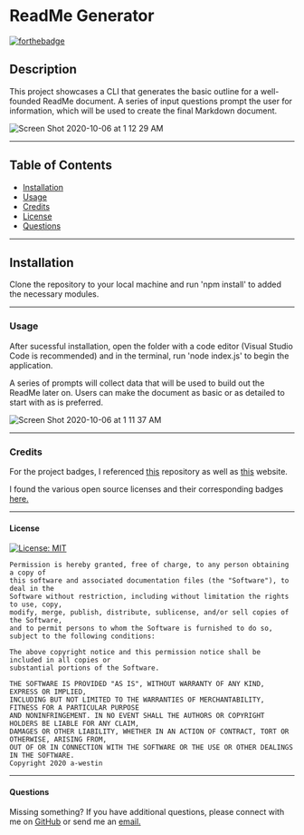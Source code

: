 # ReadMe Generator  
  [![forthebadge](https://forthebadge.com/images/badges/built-with-love.svg)](https://forthebadge.com) 

  ## Description  

  This project showcases a CLI that generates the basic outline for a well-founded ReadMe document. A series of input questions prompt the user for information, which will be used   to create the final Markdown document.   
  
  ![Screen Shot 2020-10-06 at 1 12 29 AM](https://user-images.githubusercontent.com/69770137/95161700-da4b5100-0771-11eb-9225-45004b62f88d.png)

  ******

  ## Table of Contents 
  * [Installation](#installation)
  * [Usage](#usage)
  * [Credits](#credits)
  * [License](#license)
  * [Questions](#questions)  
  
  ******

  ## Installation
  Clone the repository to your local machine and run 'npm install' to added the necessary modules.  

  ******

  ### Usage
  After sucessful installation, open the folder with a code editor (Visual Studio Code is recommended) and in the terminal, run 'node index.js' to begin the application.
  
  A series of prompts will collect data that will be used to build out the ReadMe later on. Users can make the document as basic or as detailed to start with as is preferred.
  
  ![Screen Shot 2020-10-06 at 1 11 37 AM](https://user-images.githubusercontent.com/69770137/95161536-690b9e00-0771-11eb-9e1f-7188d5946de8.png)

  ******

  ### Credits
  For the project badges, I referenced [this](https://github.com/Naereen/badges) repository as well as [this](https://forthebadge.com/) website. 
  
  I found the various open source licenses and their corresponding badges [here.](https://choosealicense.com/)  

  ******

  #### License
  [![License: MIT](https://img.shields.io/badge/License-MIT-yellow.svg)](https://opensource.org/licenses/MIT)

    Permission is hereby granted, free of charge, to any person obtaining a copy of 
    this software and associated documentation files (the "Software"), to deal in the 
    Software without restriction, including without limitation the rights to use, copy, 
    modify, merge, publish, distribute, sublicense, and/or sell copies of the Software, 
    and to permit persons to whom the Software is furnished to do so, subject to the following conditions:
    
    The above copyright notice and this permission notice shall be included in all copies or 
    substantial portions of the Software.
    
    THE SOFTWARE IS PROVIDED "AS IS", WITHOUT WARRANTY OF ANY KIND, EXPRESS OR IMPLIED, 
    INCLUDING BUT NOT LIMITED TO THE WARRANTIES OF MERCHANTABILITY, FITNESS FOR A PARTICULAR PURPOSE 
    AND NONINFRINGEMENT. IN NO EVENT SHALL THE AUTHORS OR COPYRIGHT HOLDERS BE LIABLE FOR ANY CLAIM, 
    DAMAGES OR OTHER LIABILITY, WHETHER IN AN ACTION OF CONTRACT, TORT OR OTHERWISE, ARISING FROM, 
    OUT OF OR IN CONNECTION WITH THE SOFTWARE OR THE USE OR OTHER DEALINGS IN THE SOFTWARE. 
    Copyright 2020 a-westin  

  ******

  #### Questions

  Missing something? If you have additional questions, please connect with me on [GitHub](https://github.com/a-westin) or send me an [email.](MAILTO:amanda.fici@gmail.com)
